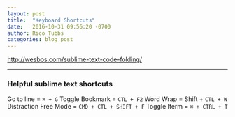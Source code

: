 ```yaml
---
layout: post
title:  "Keyboard Shortcuts"
date:   2016-10-31 09:56:20 -0700
author: Rico Tubbs
categories: blog post
---
```



http://wesbos.com/sublime-text-code-folding/

***

### Helpful sublime text shortcuts
Go to line = `⌘ + G`
Toggle Bookmark = `CTL + F2`
Word Wrap = Shift +  `CTL + W`
Distraction Free Mode = `CMD + CTL + SHIFT + F`
Toggle Iterm = `⌘ + CTRL + T`

